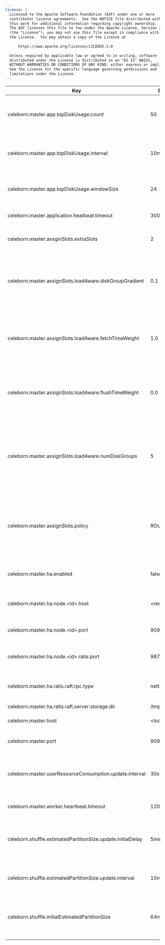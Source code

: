 ```yaml
---
license: |
  Licensed to the Apache Software Foundation (ASF) under one or more
  contributor license agreements.  See the NOTICE file distributed with
  this work for additional information regarding copyright ownership.
  The ASF licenses this file to You under the Apache License, Version 2.0
  (the "License"); you may not use this file except in compliance with
  the License.  You may obtain a copy of the License at
  
      https://www.apache.org/licenses/LICENSE-2.0
  
  Unless required by applicable law or agreed to in writing, software
  distributed under the License is distributed on an "AS IS" BASIS,
  WITHOUT WARRANTIES OR CONDITIONS OF ANY KIND, either express or implied.
  See the License for the specific language governing permissions and
  limitations under the License.
---
```


<!--begin-include-->
| Key | Default | Description | Since |
| --- | ------- | ----------- | ----- |
| celeborn.master.app.topDiskUsage.count | 50 | Size for top items about top disk usage applications list. | 0.2.0 | 
| celeborn.master.app.topDiskUsage.interval | 10min | Time length for a window about top disk usage application list. | 0.2.0 | 
| celeborn.master.app.topDiskUsage.windowSize | 24 | Window size about top disk usage application list. | 0.2.0 | 
| celeborn.master.application.heatbeat.timeout | 300s | Application heartbeat timeout. | 0.2.0 | 
| celeborn.master.assginSlots.extraSlots | 2 | Extra slots number when master assign slots. | 0.2.0 | 
| celeborn.master.assignSlots.loadAware.diskGroupGradient | 0.1 | This value means how many more workload will be placed into a faster disk group than a slower group. | 0.2.0 | 
| celeborn.master.assignSlots.loadAware.fetchTimeWeight | 1.0 | Weight of average fetch time when calculating ordering in load-aware assignment strategy | 0.2.1 | 
| celeborn.master.assignSlots.loadAware.flushTimeWeight | 0.0 | Weight of average flush time when calculating ordering in load-aware assignment strategy | 0.2.1 | 
| celeborn.master.assignSlots.loadAware.numDiskGroups | 5 | This configuration is a guidance for load-aware slot allocation algorithm. This value is control how many disk groups will be created. | 0.2.0 | 
| celeborn.master.assignSlots.policy | ROUNDROBIN | Policy for master to assign slots, Celeborn supports two types of policy: roundrobin and loadaware. | 0.2.0 | 
| celeborn.master.ha.enabled | false | When true, master nodes run as Raft cluster mode. | 0.2.0 | 
| celeborn.master.ha.node.&lt;id&gt;.host | &lt;required&gt; | Host to bind of master node <id> in HA mode. | 0.2.0 | 
| celeborn.master.ha.node.&lt;id&gt;.port | 9097 | Port to bind of master node <id> in HA mode. | 0.2.0 | 
| celeborn.master.ha.node.&lt;id&gt;.ratis.port | 9872 | Ratis port to bind of master node <id> in HA mode. | 0.2.0 | 
| celeborn.master.ha.ratis.raft.rpc.type | netty | RPC type for Ratis, available options: netty, grpc. | 0.2.0 | 
| celeborn.master.ha.ratis.raft.server.storage.dir | /tmp/ratis |  | 0.2.0 | 
| celeborn.master.host | &lt;localhost&gt; | Hostname for master to bind. | 0.2.0 | 
| celeborn.master.port | 9097 | Port for master to bind. | 0.2.0 | 
| celeborn.master.userResourceConsumption.update.interval | 30s | Time length for a window about compute user resource consumption. | 0.3.0 | 
| celeborn.master.worker.heartbeat.timeout | 120s | Worker heartbeat timeout. | 0.2.0 | 
| celeborn.shuffle.estimatedPartitionSize.update.initialDelay | 5min | Initial delay time before start updating partition size for estimation. | 0.2.0 | 
| celeborn.shuffle.estimatedPartitionSize.update.interval | 10min | Interval of updating partition size for estimation. | 0.2.0 | 
| celeborn.shuffle.initialEstimatedPartitionSize | 64mb | Initial partition size for estimation, it will change according to runtime stats. | 0.2.0 | 
<!--end-include-->
